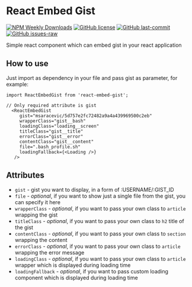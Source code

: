 # React Embed Gist

[![NPM Weekly Downloads](https://img.shields.io/npm/dw/react-embed-gist)](https://www.npmjs.com/package/react-embed-gist)
[![GitHub license](https://img.shields.io/github/license/msaracevic/react-embed-gist.svg)](https://github.com/msaracevic/react-embed-gist/blob/master/LICENSE)
[![GitHub last-commit](https://img.shields.io/github/last-commit/msaracevic/react-embed-gist.svg)](https://github.com/msaracevic/react-embed-gist/)
[![GitHub issues-raw](https://img.shields.io/github/issues-raw/msaracevic/react-embed-gist.svg)](https://github.com/msaracevic/react-embed-gist/)

Simple react component which can embed gist in your react application

## How to use

Just import as dependency in your file and pass gist as parameter, for example:

```
import ReactEmbedGist from 'react-embed-gist';

// Only required attribute is gist
  <ReactEmbedGist
     gist="msaracevic/5d757e2fc72482a9a4a439969500c2eb"
     wrapperClass="gist__bash"
     loadingClass="loading__screen"
     titleClass="gist__title"
     errorClass="gist__error"
     contentClass="gist__content"
     file=".bash_profile.sh"
     loadingFallback={<Loading />}
   />
```

## Attributes

* `gist` - gist you want to display, in a form of :USERNAME/:GIST_ID
* `file` - *optional*, if you want to show just a single file from the gist, you can specify it here
* `wrapperClass` - *optional*, if you want to pass your own class to `article` wrapping the gist
* `titleClass` - *optional*, if you want to pass your own class to `h2` title of the gist
* `contentClass` - *optional*, if you want to pass your own class to `section` wrapping the content
* `errorClass` - *optional*, if you want to pass your own class to `article` wrapping the error message
* `loadingClass` - *optional*, if you want to pass your own class to `article` wrapper which is displayed during loading time
* `loadingFallback` - *optional*, if you want to pass custom loading component which is displayed during loading time
